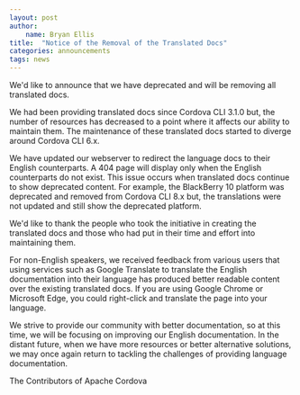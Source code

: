 ```yaml
---
layout: post
author:
    name: Bryan Ellis
title:  "Notice of the Removal of the Translated Docs"
categories: announcements
tags: news
---
```


We'd like to announce that we have deprecated and will be removing all translated docs.

We had been providing translated docs since Cordova CLI 3.1.0 but, the number of resources has decreased to a point where it affects our ability to maintain them. The maintenance of these translated docs started to diverge around Cordova CLI 6.x.

We have updated our webserver to redirect the language docs to their English counterparts. A 404 page will display only when the English counterparts do not exist. This issue occurs when translated docs continue to show deprecated content. For example, the BlackBerry 10 platform was deprecated and removed from Cordova CLI 8.x but, the translations were not updated and still show the deprecated platform.

We'd like to thank the people who took the initiative in creating the translated docs and those who had put in their time and effort into maintaining them.

For non-English speakers, we received feedback from various users that using services such as Google Translate to translate the English documentation into their language has produced better readable content over the existing translated docs. If you are using Google Chrome or Microsoft Edge, you could right-click and translate the page into your language.

We strive to provide our community with better documentation, so at this time, we will be focusing on improving our English documentation. In the distant future, when we have more resources or better alternative solutions, we may once again return to tackling the challenges of providing language documentation.

The Contributors of Apache Cordova
